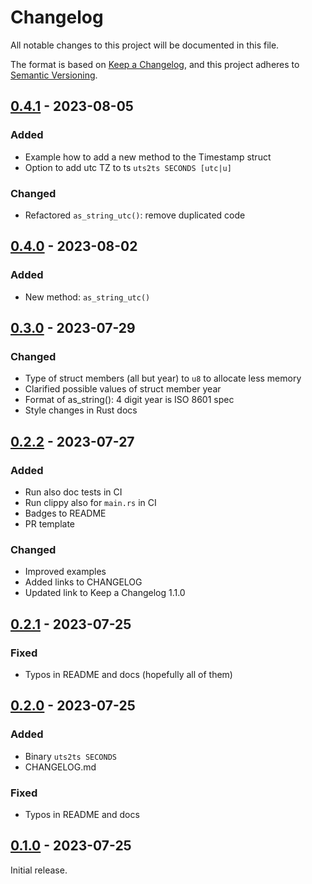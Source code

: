 # Changelog

All notable changes to this project will be documented in this file.

The format is based on [Keep a Changelog](https://keepachangelog.com/en/1.1.0/),
and this project adheres to [Semantic Versioning](https://semver.org/spec/v2.0.0.html).

## [0.4.1] - 2023-08-05

### Added

- Example how to add a new method to the Timestamp struct
- Option to add utc TZ to ts `uts2ts SECONDS [utc|u]`

### Changed

- Refactored `as_string_utc()`: remove duplicated code

## [0.4.0] - 2023-08-02

### Added

- New method: `as_string_utc()`

## [0.3.0] - 2023-07-29

### Changed

- Type of struct members (all but year) to `u8` to allocate less memory
- Clarified possible values of struct member year
- Format of as_string(): 4 digit year is ISO 8601 spec
- Style changes in Rust docs

## [0.2.2] - 2023-07-27

### Added

- Run also doc tests in CI
- Run clippy also for `main.rs` in CI
- Badges to README
- PR template

### Changed

- Improved examples
- Added links to CHANGELOG
- Updated link to Keep a Changelog 1.1.0

## [0.2.1] - 2023-07-25

### Fixed

- Typos in README and docs (hopefully all of them)

## [0.2.0] - 2023-07-25

### Added

- Binary `uts2ts SECONDS`
- CHANGELOG.md

### Fixed

- Typos in README and docs

## [0.1.0] - 2023-07-25

Initial release.

[0.4.1]: https://github.com/tessus/uts2ts/compare/v0.4.0...v0.4.1
[0.4.0]: https://github.com/tessus/uts2ts/compare/v0.3.0...v0.4.0
[0.3.0]: https://github.com/tessus/uts2ts/compare/v0.2.2...v0.3.0
[0.2.2]: https://github.com/tessus/uts2ts/compare/v0.2.1...v0.2.2
[0.2.1]: https://github.com/tessus/uts2ts/compare/v0.2.0...v0.2.1
[0.2.0]: https://github.com/tessus/uts2ts/compare/v0.1.0...v0.2.0
[0.1.0]: https://github.com/tessus/uts2ts/releases/tag/v0.1.0
